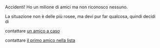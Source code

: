 Accidenti!
Ho un milione di amici ma non riconosco nessuno.

La situazione non è delle più rosee, ma devi pur far qualcosa, quindi decidi di

contattare [un amico a caso](qualsiasi/qualsiasi.md)

contattare [il primo amico nella lista](primo/primo.md)

